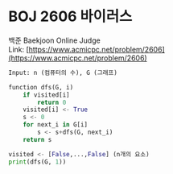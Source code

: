 # BOJ 2606 바이러스
백준 Baekjoon Online Judge  
Link: [https://www.acmicpc.net/problem/2606](https://www.acmicpc.net/problem/2606)  



```python
Input: n (컴퓨터의 수), G (그래프)

function dfs(G, i)
    if visited[i]
        return 0
    visited[i] <- True
    s <- 0
    for next_i in G[i]
        s <- s+dfs(G, next_i)
    return s

visited <- [False,...,False] (n개의 요소)
print(dfs(G, 1))
```